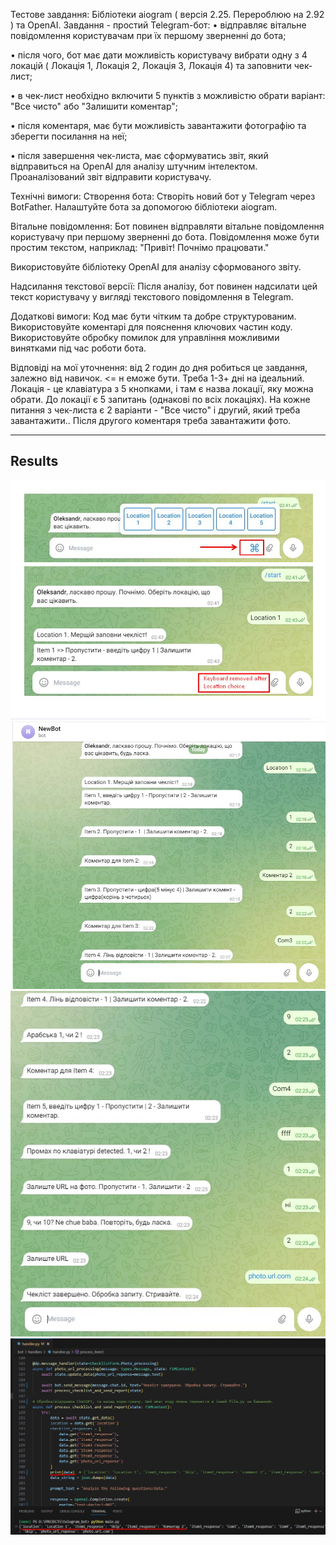 Тестове завдання: 
Бібліотеки aiogram ( версія 2.25. Перероблюю на 2.92 ) та OpenAI. 
Завдання - простий Telegram-бот: • відправляє вітальне повідомлення користувачам при їх першому зверненні до бота;

• після чого, бот має дати можливість користувачу вибрати одну з 4 локацій ( Локація 1, Локація 2, Локація 3, Локація 4) та заповнити чек-лист; 

• в чек-лист необхідно включити  5 пунктів з можливістю обрати варіант:  "Все чисто" або "Залишити коментар";

• після коментаря, має бути можливість завантажити фотографію та зберегти посилання на неї;

• після завершення чек-листа, має сформуватись звіт, який відправиться на OpenAI для аналізу штучним інтелектом. Проаналізований звіт відправити користувачу. 

Технічні вимоги:
Створення бота:
Створіть новий бот у Telegram через BotFather.
Налаштуйте бота за допомогою бібліотеки aiogram.

Вітальне повідомлення:
Бот повинен відправляти вітальне повідомлення користувачу при першому зверненні до бота. Повідомлення може бути простим текстом, наприклад: "Привіт! Почнімо працювати."

Використовуйте бібліотеку OpenAI для аналізу сформованого звіту.

Надсилання текстової версії:
Після аналізу, бот повинен надсилати цей текст користувачу у вигляді текстового повідомлення в Telegram.

Додаткові вимоги:
Код має бути чітким та добре структурованим.
Використовуйте коментарі для пояснення ключових частин коду.
Використовуйте обробку помилок для управління можливими винятками під час роботи бота.

Відповіді на мої уточнення: від 2 годин до дня робиться це завдання, залежно від навичок. <= н еможе бути. Треба 1-3+ дні на ідеальний.
Локація - це клавіатура з 5 кнопками, і там є назва локації, яку можна  
обрати. До локації є 5 запитань (однакові по всіх локаціях).
На кожне питання з чек-листа є 2 варіанти - "Все чисто" і другий, який 
треба завантажити.. Після другого коментаря треба завантажити фото.

_____________________________________________________

## Results

<img src="bot/images/bot_start.jpg"/>

<img src="bot/images/bot1.jpg"/>

<img src="bot/images/bot2.jpg"/>

<img src="bot/images/bot3.jpg"/>